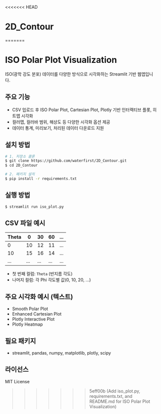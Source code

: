 <<<<<<< HEAD
# 2D_Contour
=======
# ISO Polar Plot Visualization

ISO(광학 강도 분포) 데이터를 다양한 방식으로 시각화하는 Streamlit 기반 웹앱입니다.

## 주요 기능
- CSV 업로드 후 ISO Polar Plot, Cartesian Plot, Plotly 기반 인터랙티브 플롯, 히트맵 시각화
- 컬러맵, 컬러바 범위, 해상도 등 다양한 시각화 옵션 제공
- 데이터 통계, 미리보기, 처리된 데이터 다운로드 지원

## 설치 방법
```bash
# 1. 저장소 클론
$ git clone https://github.com/waterfirst/2D_Contour.git
$ cd 2D_Contour

# 2. 패키지 설치
$ pip install -r requirements.txt
```

## 실행 방법
```bash
$ streamlit run iso_plot.py
```

## CSV 파일 예시
| Theta | 0 | 30 | 60 | ... |
|-------|---|----|----|-----|
| 0     | 10| 12 | 11 | ... |
| 10    | 15| 16 | 14 | ... |
| ...   |...|... |... | ... |

- 첫 번째 컬럼: `Theta` (반지름 각도)
- 나머지 컬럼: 각 Phi 각도별 값(0, 10, 20, ...)

## 주요 시각화 예시 (텍스트)
- Smooth Polar Plot
- Enhanced Cartesian Plot
- Plotly Interactive Plot
- Plotly Heatmap

## 필요 패키지
- streamlit, pandas, numpy, matplotlib, plotly, scipy

## 라이선스
MIT License 
>>>>>>> 5eff00b (Add iso_plot.py, requirements.txt, and README.md for ISO Polar Plot Visualization)
